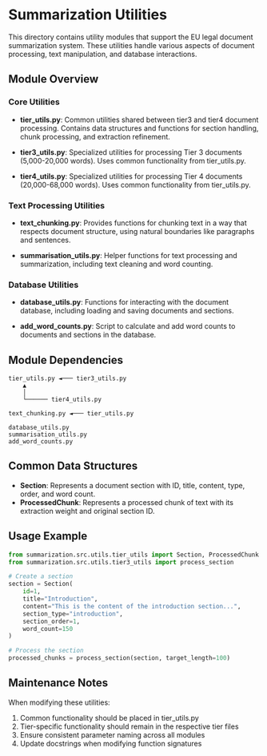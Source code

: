 # Summarization Utilities

This directory contains utility modules that support the EU legal document summarization system. These utilities handle various aspects of document processing, text manipulation, and database interactions.

## Module Overview

### Core Utilities

- **tier_utils.py**: Common utilities shared between tier3 and tier4 document processing. Contains data structures and functions for section handling, chunk processing, and extraction refinement.

- **tier3_utils.py**: Specialized utilities for processing Tier 3 documents (5,000-20,000 words). Uses common functionality from tier_utils.py.

- **tier4_utils.py**: Specialized utilities for processing Tier 4 documents (20,000-68,000 words). Uses common functionality from tier_utils.py.

### Text Processing Utilities

- **text_chunking.py**: Provides functions for chunking text in a way that respects document structure, using natural boundaries like paragraphs and sentences.

- **summarisation_utils.py**: Helper functions for text processing and summarization, including text cleaning and word counting.

### Database Utilities

- **database_utils.py**: Functions for interacting with the document database, including loading and saving documents and sections.

- **add_word_counts.py**: Script to calculate and add word counts to documents and sections in the database.

## Module Dependencies

```
tier_utils.py ◄─── tier3_utils.py
    ▲
    │
    └────── tier4_utils.py

text_chunking.py ◄─── tier_utils.py

database_utils.py
summarisation_utils.py
add_word_counts.py
```

## Common Data Structures

- **Section**: Represents a document section with ID, title, content, type, order, and word count.
- **ProcessedChunk**: Represents a processed chunk of text with its extraction weight and original section ID.

## Usage Example

```python
from summarization.src.utils.tier_utils import Section, ProcessedChunk
from summarization.src.utils.tier3_utils import process_section

# Create a section
section = Section(
    id=1,
    title="Introduction",
    content="This is the content of the introduction section...",
    section_type="introduction",
    section_order=1,
    word_count=150
)

# Process the section
processed_chunks = process_section(section, target_length=100)
```

## Maintenance Notes

When modifying these utilities:

1. Common functionality should be placed in tier_utils.py
2. Tier-specific functionality should remain in the respective tier files
3. Ensure consistent parameter naming across all modules
4. Update docstrings when modifying function signatures
